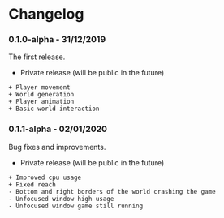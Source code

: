 # Changelog

### 0.1.0-alpha - 31/12/2019
The first release.

- Private release (will be public in the future)
```
+ Player movement
+ World generation
+ Player animation
+ Basic world interaction
```

### 0.1.1-alpha - 02/01/2020
Bug fixes and improvements.

- Private release (will be public in the future)
```
+ Improved cpu usage
+ Fixed reach
- Bottom and right borders of the world crashing the game
- Unfocused window high usage
- Unfocused window game still running
```
